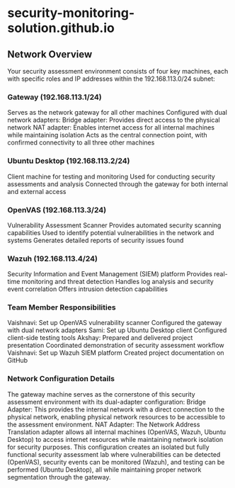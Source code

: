# security-monitoring-solution.github.io


## Network Overview
Your security assessment environment consists of four key machines, each with specific roles and IP addresses within the 192.168.113.0/24 subnet:
### Gateway (192.168.113.1/24)
Serves as the network gateway for all other machines
Configured with dual network adapters:
Bridge adapter: Provides direct access to the physical network
NAT adapter: Enables internet access for all internal machines while maintaining isolation
Acts as the central connection point, with confirmed connectivity to all three other machines
### Ubuntu Desktop (192.168.113.2/24)
Client machine for testing and monitoring
Used for conducting security assessments and analysis
Connected through the gateway for both internal and external access
### OpenVAS (192.168.113.3/24)
Vulnerability Assessment Scanner
Provides automated security scanning capabilities
Used to identify potential vulnerabilities in the network and systems
Generates detailed reports of security issues found
### Wazuh (192.168.113.4/24)
Security Information and Event Management (SIEM) platform
Provides real-time monitoring and threat detection
Handles log analysis and security event correlation
Offers intrusion detection capabilities
### Team Member Responsibilities
Vaishnavi:
Set up OpenVAS vulnerability scanner
Configured the gateway with dual network adapters
Sami:
Set up Ubuntu Desktop client
Configured client-side testing tools
Akshay:
Prepared and delivered project presentation
Coordinated demonstration of security assessment workflow
Vaishnavi:
Set up Wazuh SIEM platform
Created project documentation on GitHub
### Network Configuration Details
The gateway machine serves as the cornerstone of this security assessment environment with its dual-adapter configuration:
Bridge Adapter: This provides the internal network with a direct connection to the physical network, enabling physical network resources to be accessible to the assessment environment.
NAT Adapter: The Network Address Translation adapter allows all internal machines (OpenVAS, Wazuh, Ubuntu Desktop) to access internet resources while maintaining network isolation for security purposes.
This configuration creates an isolated but fully functional security assessment lab where vulnerabilities can be detected (OpenVAS), security events can be monitored (Wazuh), and testing can be performed (Ubuntu Desktop), all while maintaining proper network segmentation through the gateway.
